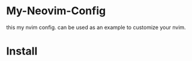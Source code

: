 # My-Neovim-Config

this my nvim config. can be used as an example to customize your nvim.

# Install

